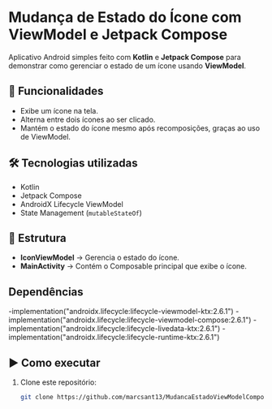 # Mudança de Estado do Ícone com ViewModel e Jetpack Compose

Aplicativo Android simples feito com **Kotlin** e **Jetpack Compose** para demonstrar como gerenciar o estado de um ícone usando **ViewModel**.

## 📌 Funcionalidades
- Exibe um ícone na tela.
- Alterna entre dois ícones ao ser clicado.
- Mantém o estado do ícone mesmo após recomposições, graças ao uso de ViewModel.

## 🛠 Tecnologias utilizadas
- Kotlin
- Jetpack Compose
- AndroidX Lifecycle ViewModel
- State Management (`mutableStateOf`)

## 📂 Estrutura
- **IconViewModel** → Gerencia o estado do ícone.
- **MainActivity** → Contém o Composable principal que exibe o ícone.

## Dependências
-implementation("androidx.lifecycle:lifecycle-viewmodel-ktx:2.6.1")
-implementation("androidx.lifecycle:lifecycle-viewmodel-compose:2.6.1")
-implementation("androidx.lifecycle:lifecycle-livedata-ktx:2.6.1")
-implementation("androidx.lifecycle:lifecycle-runtime-ktx:2.6.1")

## ▶️ Como executar
1. Clone este repositório:
   ```bash
   git clone https://github.com/marcsant13/MudancaEstadoViewModelCompose.git

